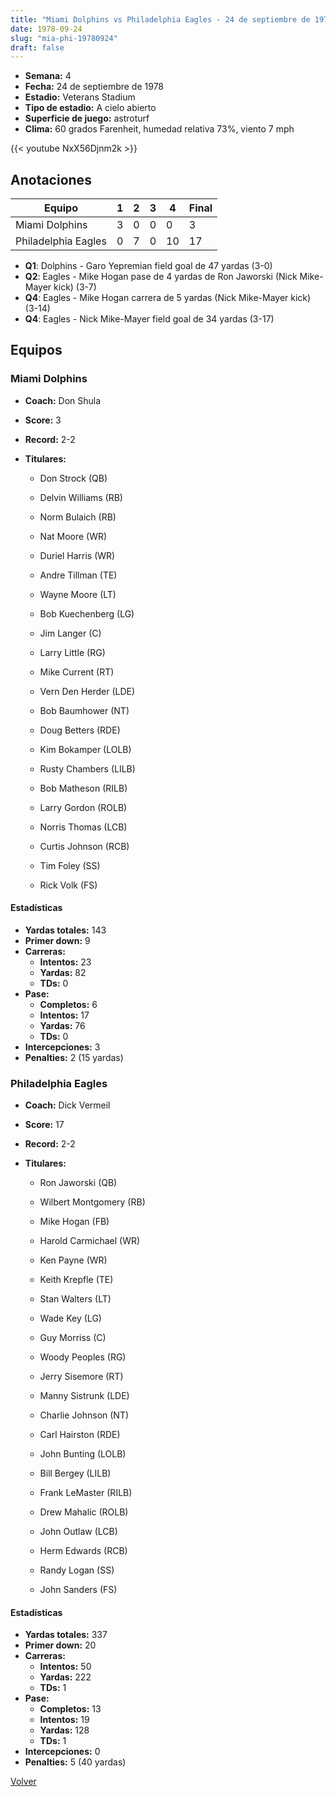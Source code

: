 ```yaml
---
title: "Miami Dolphins vs Philadelphia Eagles - 24 de septiembre de 1978"
date: 1978-09-24
slug: "mia-phi-19780924"
draft: false
---
```


- **Semana:** 4
- **Fecha:** 24 de septiembre de 1978
- **Estadio:** Veterans Stadium
- **Tipo de estadio:** A cielo abierto
- **Superficie de juego:** astroturf
- **Clima:** 60 grados Farenheit, humedad relativa 73%, viento 7 mph


{{< youtube NxX56Djnm2k >}}


## Anotaciones
| Equipo | 1 | 2 | 3 | 4 | Final |
|--------|---|---|---|---|-------|
| Miami Dolphins  | 3 | 0 | 0 | 0  | 3 |
| Philadelphia Eagles  | 0 | 7 | 0 | 10  | 17 |
- **Q1**: Dolphins - Garo Yepremian field goal de 47 yardas (3-0)
- **Q2**: Eagles - Mike Hogan pase de 4 yardas de Ron Jaworski (Nick Mike-Mayer kick) (3-7)
- **Q4**: Eagles - Mike Hogan carrera de 5 yardas (Nick Mike-Mayer kick) (3-14)
- **Q4**: Eagles - Nick Mike-Mayer field goal de 34 yardas (3-17)


## Equipos


### Miami Dolphins
* **Coach:** Don Shula
* **Score:** 3
* **Record:** 2-2
* **Titulares:** 

  * Don Strock (QB) 

  * Delvin Williams (RB) 

  * Norm Bulaich (RB) 

  * Nat Moore (WR) 

  * Duriel Harris (WR) 

  * Andre Tillman (TE) 

  * Wayne Moore (LT) 

  * Bob Kuechenberg (LG) 

  * Jim Langer (C) 

  * Larry Little (RG) 

  * Mike Current (RT) 

  * Vern Den Herder (LDE) 

  * Bob Baumhower (NT) 

  * Doug Betters (RDE) 

  * Kim Bokamper (LOLB) 

  * Rusty Chambers (LILB) 

  * Bob Matheson (RILB) 

  * Larry Gordon (ROLB) 

  * Norris Thomas (LCB) 

  * Curtis Johnson (RCB) 

  * Tim Foley (SS) 

  * Rick Volk (FS) 

#### Estadísticas
* **Yardas totales:** 143
* **Primer down:** 9
* **Carreras:**
  * **Intentos:** 23
  * **Yardas:** 82
  * **TDs:** 0
* **Pase:**
  * **Completos:** 6
  * **Intentos:** 17
  * **Yardas:** 76
  * **TDs:** 0
* **Intercepciones:** 3
* **Penalties:** 2 (15 yardas)

### Philadelphia Eagles
* **Coach:** Dick Vermeil
* **Score:** 17
* **Record:** 2-2
* **Titulares:** 

  * Ron Jaworski (QB) 

  * Wilbert Montgomery (RB) 

  * Mike Hogan (FB) 

  * Harold Carmichael (WR) 

  * Ken Payne (WR) 

  * Keith Krepfle (TE) 

  * Stan Walters (LT) 

  * Wade Key (LG) 

  * Guy Morriss (C) 

  * Woody Peoples (RG) 

  * Jerry Sisemore (RT) 

  * Manny Sistrunk (LDE) 

  * Charlie Johnson (NT) 

  * Carl Hairston (RDE) 

  * John Bunting (LOLB) 

  * Bill Bergey (LILB) 

  * Frank LeMaster (RILB) 

  * Drew Mahalic (ROLB) 

  * John Outlaw (LCB) 

  * Herm Edwards (RCB) 

  * Randy Logan (SS) 

  * John Sanders (FS) 

#### Estadísticas
* **Yardas totales:** 337
* **Primer down:** 20
* **Carreras:**
  * **Intentos:** 50
  * **Yardas:** 222
  * **TDs:** 1
* **Pase:**
  * **Completos:** 13
  * **Intentos:** 19
  * **Yardas:** 128
  * **TDs:** 1
* **Intercepciones:** 0
* **Penalties:** 5 (40 yardas)


[Volver](/historia/1978)
